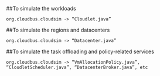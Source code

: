 ##To simulate the workloads

    org.cloudbus.cloudsim -> “Cloudlet.java”

##To simulate the regions and datacenters

    org.cloudbus.cloudsim -> “Datacenter.java”

##To simulate the task offloading and policy-related services

    org.cloudbus.cloudsim -> “VmAllocationPolicy.java”, “CloudletScheduler.java”, “DatacenterBroker.java”, etc
